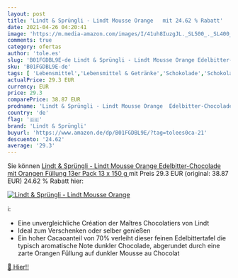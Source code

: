 ```yaml
---
layout: post
title: 'Lindt & Sprüngli - Lindt Mousse Orange   mit 24.62 % Rabatt'
date: 2021-04-26 04:20:41
image: 'https://m.media-amazon.com/images/I/41uh8IuzgJL._SL500_._SL400_.jpg'
comments: true
category: ofertas
author: 'tole.es'
slug: 'B01FGDBL9E-de Lindt & Sprüngli - Lindt Mousse Orange Edelbitter-...'
sku: 'B01FGDBL9E-de'
tags: [ 'Lebensmittel','Lebensmittel & Getränke','Schokolade','Schokoladen-Tafeln','Süßigkeiten & Knabbereien','lindt & sprüngli', ]
actualPrice: 29.3 EUR
currency: EUR
price: 29.3
comparePrice: 38.87 EUR
prodname: 'Lindt & Sprüngli - Lindt Mousse Orange  Edelbitter-Chocolade mit Orangen Füllung  13er Pack  13 x 150 g '
country: 'de'
flag: '🇩🇪'
brand: 'Lindt & Sprüngli'
buyurl: 'https://www.amazon.de/dp/B01FGDBL9E/?tag=tolees0ca-21'
descuento: '24.62'
average: '29.3'
---
```


Sie können [Lindt & Sprüngli - Lindt Mousse Orange  Edelbitter-Chocolade mit Orangen Füllung  13er Pack  13 x 150 g ](https://www.amazon.de/dp/B01FGDBL9E/?tag=tolees0ca-21) mit Preis 29.3 EUR (original: 38.87 EUR) 24.62 % Rabatt hier:

[![Lindt & Sprüngli - Lindt Mousse Orange  ](https://m.media-amazon.com/images/I/41uh8IuzgJL._SL500_._SL400_.jpg)](https://www.amazon.de/dp/B01FGDBL9E/?tag=tolees0ca-21)

ℹ️:

- Eine unvergleichliche Création der Maîtres Chocolatiers von Lindt
- Ideal zum Verschenken oder selber genießen
- Ein hoher Cacaoanteil von 70% verleiht dieser feinen Edelbittertafel die typisch aromatische Note dunkler Chocolade, abgerundet durch eine zarte Orangen Füllung auf dunkler Mousse au Chocolat

[🛒 Hier!!](https://www.amazon.de/dp/B01FGDBL9E/?tag=tolees0ca-21)
